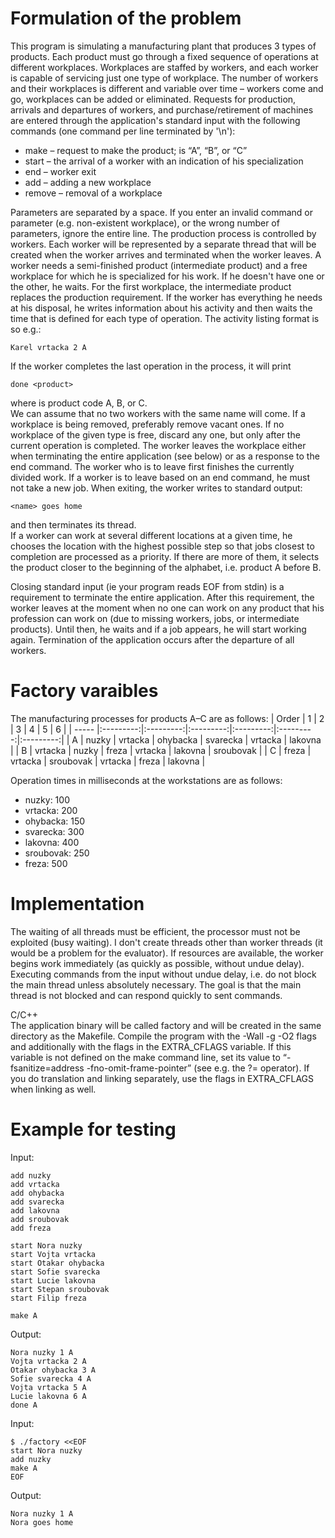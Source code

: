 
# Formulation of the problem 

This program is simulating a manufacturing plant that produces 3 types of products. Each product must go through a fixed sequence of operations at different workplaces. 
Workplaces are staffed by workers, and each worker is capable of servicing just one type of workplace. The number of workers and their workplaces is different and variable 
over time – workers come and go, workplaces can be added or eliminated. Requests for production, arrivals and departures of workers, and purchase/retirement of machines 
are entered through the application's standard input with the following commands (one command per line terminated by '\n'):<br />

- make <product> – request to make the product; <product> is “A”, “B”, or “C”
- start <name> <workplace> – the arrival of a worker with an indication of his specialization
- end <name> – worker exit
- add <workplace> – adding a new workplace
- remove <workplace> – removal of a workplace

Parameters are separated by a space. If you enter an invalid command or parameter (e.g. non-existent workplace), or the wrong number of parameters, ignore the entire line.
The production process is controlled by workers. Each worker will be represented by a separate thread that will be created when the worker arrives and terminated when the worker leaves.
A worker needs a semi-finished product (intermediate product) and a free workplace for which he is specialized for his work. If he doesn't have one or the other, he waits. 
For the first workplace, the intermediate product replaces the production requirement. If the worker has everything he needs at his disposal, he writes information about his 
activity and then waits the time that is defined for each type of operation. The activity listing format is <name> <job> <step> <product> so e.g.: <br />
```
Karel vrtacka 2 A
```
If the worker completes the last operation in the process, it will print
```
done <product>
```
where <product> is product code A, B, or C.<br />
We can assume that no two workers with the same name will come. If a workplace is being removed, preferably remove vacant ones. If no workplace of the given type is free, discard any one, but only after the current operation is completed.
The worker leaves the workplace either when terminating the entire application (see below) or as a response to the end command. The worker who is to leave first finishes the currently divided work. If a worker is to leave based on an end 
command, he must not take a new job. When exiting, the worker writes to standard output:<br />
```
<name> goes home
```
and then terminates its thread.<br />
If a worker can work at several different locations at a given time, he chooses the location with the highest possible step so that jobs closest to completion are processed as a priority. 
If there are more of them, it selects the product closer to the beginning of the alphabet, i.e. product A before B.

Closing standard input (ie your program reads EOF from stdin) is a requirement to terminate the entire application. After this requirement, the worker leaves at the moment when no one can 
work on any product that his profession can work on (due to missing workers, jobs, or intermediate products). Until then, he waits and if a job appears, he will start working again. 
Termination of the application occurs after the departure of all workers.


# Factory varaibles

The manufacturing processes for products A–C are as follows:
| Order  | 1 | 2 | 3 | 4 | 5 | 6 |
| ----- |:---------:|:---------:|:---------:|:---------:|:---------:|:---------:|
| A     | nuzky |	vrtacka |	ohybacka |	svarecka |	vrtacka |	lakovna |
| B     | vrtacka |	nuzky |	freza |	vrtacka |	lakovna |	sroubovak |
| C     | freza |	vrtacka |	sroubovak |	vrtacka |	freza |	lakovna |

Operation times in milliseconds at the workstations are as follows:<br />
* nuzky: 100
* vrtacka: 200
* ohybacka: 150
* svarecka: 300
* lakovna: 400
* sroubovak: 250
* freza: 500

# Implementation 

The waiting of all threads must be efficient, the processor must not be exploited (busy waiting).
I don't create threads other than worker threads (it would be a problem for the evaluator).
If resources are available, the worker begins work immediately (as quickly as possible, without undue delay).
Executing commands from the input without undue delay, i.e. do not block the main thread unless absolutely necessary. The goal is that the main thread is not blocked and can respond quickly to sent commands.<br />

C/C++<br />
The application binary will be called factory and will be created in the same directory as the Makefile.
Compile the program with the -Wall -g -O2 flags and additionally with the flags in the EXTRA_CFLAGS variable. If this variable is not defined on the make command line, set its value to “-fsanitize=address -fno-omit-frame-pointer” 
(see e.g. the ?= operator). If you do translation and linking separately, use the flags in EXTRA_CFLAGS when linking as well.

# Example for testing 

Input:
```
add nuzky
add vrtacka
add ohybacka
add svarecka
add lakovna
add sroubovak
add freza

start Nora nuzky
start Vojta vrtacka
start Otakar ohybacka
start Sofie svarecka
start Lucie lakovna
start Stepan sroubovak
start Filip freza

make A
```
Output:
```
Nora nuzky 1 A
Vojta vrtacka 2 A
Otakar ohybacka 3 A
Sofie svarecka 4 A
Vojta vrtacka 5 A
Lucie lakovna 6 A
done A
```
Input:
```
$ ./factory <<EOF
start Nora nuzky
add nuzky
make A
EOF
```
Output:
```
Nora nuzky 1 A
Nora goes home
```
